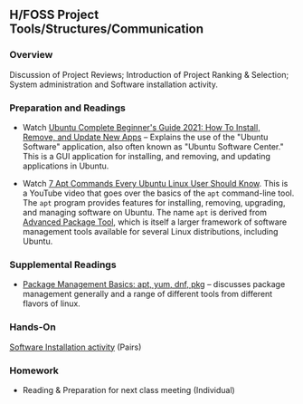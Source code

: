 ## H/FOSS Project Tools/Structures/Communication

### Overview

Discussion of Project Reviews; Introduction of Project Ranking & Selection; System administration and Software installation activity.

### Preparation and Readings

- Watch [Ubuntu Complete Beginner's Guide 2021: How To Install,
  Remove, and Update New
  Apps](https://www.youtube.com/watch?v=rkYTxcG3swk) &ndash; Explains
  the use of the "Ubuntu Software" application, also often known as
  "Ubuntu Software Center." This is a GUI application for installing,
  and removing, and updating applications in Ubuntu.

- Watch [7 Apt Commands Every Ubuntu Linux User Should
  Know](https://www.youtube.com/watch?v=ECWKViCaI_A). This is a
  YouTube video that goes over the basics of the `apt` command-line
  tool. The `apt` program provides features for installing, removing,
  upgrading, and managing software on Ubuntu. The name `apt` is
  derived from [Advanced Package
  Tool](https://en.wikipedia.org/wiki/APT_(software)), which is itself
  a larger framework of software management tools available for
  several Linux distributions, including Ubuntu.

### Supplemental Readings

- [Package Management Basics: apt, yum, dnf,
  pkg](https://www.digitalocean.com/community/tutorials/package-management-basics-apt-yum-dnf-pkg)
  &ndash;  discusses package management generally and a range of different
  tools from different flavors of linux.

### Hands-On

[Software Installation activity](06-sysAdminActivity.md) (Pairs)

### Homework

- Reading & Preparation for next class meeting (Individual)
